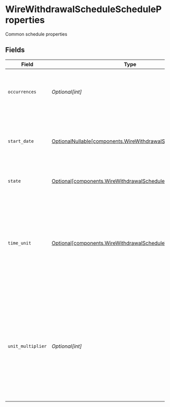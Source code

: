 # WireWithdrawalScheduleScheduleProperties

Common schedule properties


## Fields

| Field                                                                                                                                                                           | Type                                                                                                                                                                            | Required                                                                                                                                                                        | Description                                                                                                                                                                     | Example                                                                                                                                                                         |
| ------------------------------------------------------------------------------------------------------------------------------------------------------------------------------- | ------------------------------------------------------------------------------------------------------------------------------------------------------------------------------- | ------------------------------------------------------------------------------------------------------------------------------------------------------------------------------- | ------------------------------------------------------------------------------------------------------------------------------------------------------------------------------- | ------------------------------------------------------------------------------------------------------------------------------------------------------------------------------- |
| `occurrences`                                                                                                                                                                   | *Optional[int]*                                                                                                                                                                 | :heavy_minus_sign:                                                                                                                                                              | The number of occurrences (empty or 0 indicates unlimited occurrences)                                                                                                          | 12                                                                                                                                                                              |
| `start_date`                                                                                                                                                                    | [OptionalNullable[components.WireWithdrawalScheduleStartDate]](../../models/components/wirewithdrawalschedulestartdate.md)                                                      | :heavy_minus_sign:                                                                                                                                                              | The schedule start date                                                                                                                                                         | {<br/>"day": "1",<br/>"month": "1",<br/>"year": "2024"<br/>}                                                                                                                    |
| `state`                                                                                                                                                                         | [Optional[components.WireWithdrawalScheduleState]](../../models/components/wirewithdrawalschedulestate.md)                                                                      | :heavy_minus_sign:                                                                                                                                                              | The state of the represented schedule                                                                                                                                           | ACTIVE                                                                                                                                                                          |
| `time_unit`                                                                                                                                                                     | [Optional[components.WireWithdrawalScheduleTimeUnit]](../../models/components/wirewithdrawalscheduletimeunit.md)                                                                | :heavy_minus_sign:                                                                                                                                                              | The time unit used to calculate the interval between transfers. The time period between transfers in a scheduled series is the unit of time times the multiplier                | MONTH                                                                                                                                                                           |
| `unit_multiplier`                                                                                                                                                               | *Optional[int]*                                                                                                                                                                 | :heavy_minus_sign:                                                                                                                                                              | The multiplier used to determine the length of the interval between transfers. The time period between transfers in a scheduled series is the unit of time times the multiplier | 1                                                                                                                                                                               |
